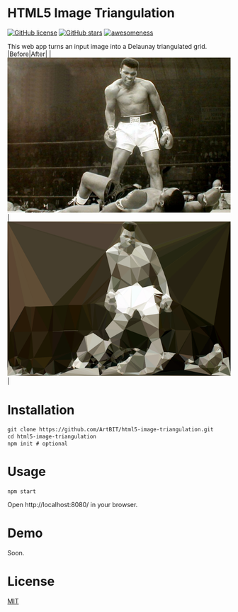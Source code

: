 # HTML5 Image Triangulation
[![GitHub license](https://img.shields.io/github/license/ArtBIT/html5-image-triangulation.svg)](https://github.com/ArtBIT/html5-image-triangulation) [![GitHub stars](https://img.shields.io/github/stars/ArtBIT/html5-image-triangulation.svg)](https://github.com/ArtBIT/html5-image-triangulation)  [![awesomeness](https://img.shields.io/badge/awesomeness-maximum-red.svg)](https://github.com/ArtBIT/html5-image-triangulation)

This web app turns an input image into a Delaunay triangulated grid.
|Before|After|
|![Muhammad Ali - Before](/images/ali-before.jpg)|![Muhammad Ali - After](/images/ali-after.png)|

# Installation
```
git clone https://github.com/ArtBIT/html5-image-triangulation.git
cd html5-image-triangulation
npm init # optional
```

# Usage
```
npm start

```
Open http://localhost:8080/ in your browser.

# Demo
Soon.

# License

[MIT](LICENSE.md)
